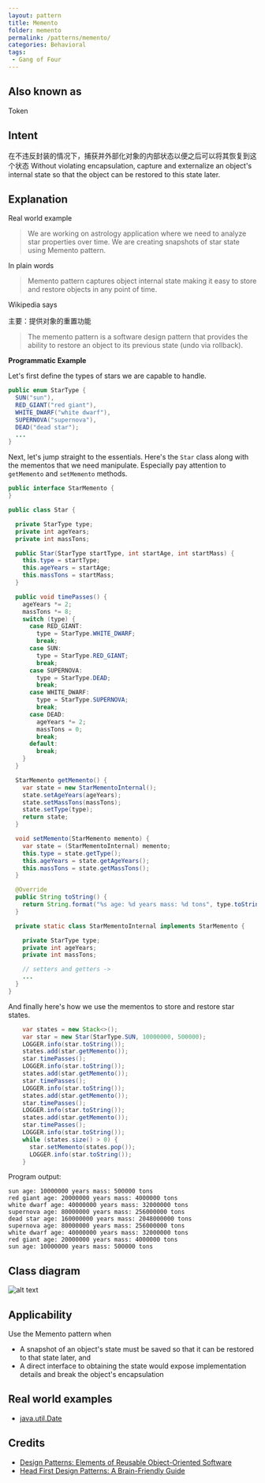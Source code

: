 ```yaml
---
layout: pattern
title: Memento
folder: memento
permalink: /patterns/memento/
categories: Behavioral
tags:
 - Gang of Four
---
```


## Also known as

Token

## Intent

在不违反封装的情况下，捕获并外部化对象的内部状态以便之后可以将其恢复到这个状态
Without violating encapsulation, capture and externalize an object's internal state so that the 
object can be restored to this state later.

## Explanation

Real world example

> We are working on astrology application where we need to analyze star properties over time. We are 
> creating snapshots of star state using Memento pattern.

In plain words

> Memento pattern captures object internal state making it easy to store and restore objects in any 
> point of time.

Wikipedia says

主要：提供对象的重置功能
> The memento pattern is a software design pattern that provides the ability to restore an object to 
> its previous state (undo via rollback).

**Programmatic Example**

Let's first define the types of stars we are capable to handle.

```java
public enum StarType {
  SUN("sun"),
  RED_GIANT("red giant"),
  WHITE_DWARF("white dwarf"),
  SUPERNOVA("supernova"),
  DEAD("dead star");
  ...
}
```

Next, let's jump straight to the essentials. Here's the `Star` class along with the mementos that we 
need manipulate. Especially pay attention to `getMemento` and `setMemento` methods.

```java
public interface StarMemento {
}

public class Star {

  private StarType type;
  private int ageYears;
  private int massTons;

  public Star(StarType startType, int startAge, int startMass) {
    this.type = startType;
    this.ageYears = startAge;
    this.massTons = startMass;
  }

  public void timePasses() {
    ageYears *= 2;
    massTons *= 8;
    switch (type) {
      case RED_GIANT:
        type = StarType.WHITE_DWARF;
        break;
      case SUN:
        type = StarType.RED_GIANT;
        break;
      case SUPERNOVA:
        type = StarType.DEAD;
        break;
      case WHITE_DWARF:
        type = StarType.SUPERNOVA;
        break;
      case DEAD:
        ageYears *= 2;
        massTons = 0;
        break;
      default:
        break;
    }
  }

  StarMemento getMemento() {
    var state = new StarMementoInternal();
    state.setAgeYears(ageYears);
    state.setMassTons(massTons);
    state.setType(type);
    return state;
  }

  void setMemento(StarMemento memento) {
    var state = (StarMementoInternal) memento;
    this.type = state.getType();
    this.ageYears = state.getAgeYears();
    this.massTons = state.getMassTons();
  }

  @Override
  public String toString() {
    return String.format("%s age: %d years mass: %d tons", type.toString(), ageYears, massTons);
  }

  private static class StarMementoInternal implements StarMemento {

    private StarType type;
    private int ageYears;
    private int massTons;

    // setters and getters ->
    ...
  }
}
```

And finally here's how we use the mementos to store and restore star states.

```java
    var states = new Stack<>();
    var star = new Star(StarType.SUN, 10000000, 500000);
    LOGGER.info(star.toString());
    states.add(star.getMemento());
    star.timePasses();
    LOGGER.info(star.toString());
    states.add(star.getMemento());
    star.timePasses();
    LOGGER.info(star.toString());
    states.add(star.getMemento());
    star.timePasses();
    LOGGER.info(star.toString());
    states.add(star.getMemento());
    star.timePasses();
    LOGGER.info(star.toString());
    while (states.size() > 0) {
      star.setMemento(states.pop());
      LOGGER.info(star.toString());
    }
```

Program output:

```
sun age: 10000000 years mass: 500000 tons
red giant age: 20000000 years mass: 4000000 tons
white dwarf age: 40000000 years mass: 32000000 tons
supernova age: 80000000 years mass: 256000000 tons
dead star age: 160000000 years mass: 2048000000 tons
supernova age: 80000000 years mass: 256000000 tons
white dwarf age: 40000000 years mass: 32000000 tons
red giant age: 20000000 years mass: 4000000 tons
sun age: 10000000 years mass: 500000 tons
```

## Class diagram

![alt text](./etc/memento.png "Memento")

## Applicability

Use the Memento pattern when

* A snapshot of an object's state must be saved so that it can be restored to that state later, and
* A direct interface to obtaining the state would expose implementation details and break the 
object's encapsulation

## Real world examples

* [java.util.Date](http://docs.oracle.com/javase/8/docs/api/java/util/Date.html)

## Credits

* [Design Patterns: Elements of Reusable Object-Oriented Software](https://www.amazon.com/gp/product/0201633612/ref=as_li_tl?ie=UTF8&camp=1789&creative=9325&creativeASIN=0201633612&linkCode=as2&tag=javadesignpat-20&linkId=675d49790ce11db99d90bde47f1aeb59)
* [Head First Design Patterns: A Brain-Friendly Guide](https://www.amazon.com/gp/product/0596007124/ref=as_li_tl?ie=UTF8&camp=1789&creative=9325&creativeASIN=0596007124&linkCode=as2&tag=javadesignpat-20&linkId=6b8b6eea86021af6c8e3cd3fc382cb5b)
